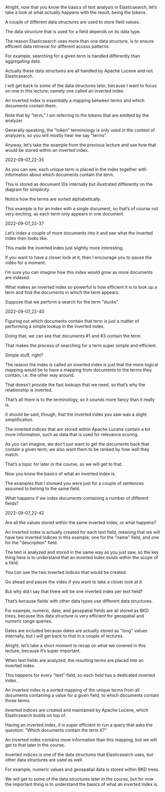 Alright, now that you know the basics of text analysis in Elasticsearch, let’s take a look at what actually happens with the result, being the tokens.

A couple of different data structures are used to store field values.

The data structure that is used for a field depends on its data type.

The reason Elasticsearch uses more than one data structure, is to ensure efficient data retrieval for different access patterns.

For example, searching for a given term is handled differently than aggregating data.

Actually these data structures are all handled by Apache Lucene and not Elasticsearch.

I will get back to some of the data structures later, because I want to focus on one in this lecture; namely one called an inverted index.

An inverted index is essentially a mapping between terms and which documents contain them.

Note that by "term," I am referring to the tokens that are emitted by the analyzer.

Generally speaking, the "token" terminology is only used in the context of analyzers, so you will mostly hear me say "terms".

Anyway, let’s take the example from the previous lecture and see how that would be stored within an inverted index.

2022-09-07_22-35

As you can see, each unique term is placed in the index together with information about which documents contain the term.

This is stored as document IDs internally but illustrated differently on the diagram for simplicity.

Notice how the terms are sorted alphabetically.

This example is for an index with a single document, so that’s of course not very exciting, as each term only appears in one document.

2022-09-07_22-37

Let’s index a couple of more documents into it and see what the inverted index then looks like.

This made the inverted index just slightly more interesting.

If you want to have a closer look at it, then I encourage you to pause the video for a moment.

I’m sure you can imagine how this index would grow as more documents are indexed.

What makes an inverted index so powerful is how efficient it is to look up a term and find the documents in which the term appears.

Suppose that we perform a search for the term "ducks".

2022-09-07_22-40

Figuring out which documents contain that term is just a matter of performing a simple lookup in the inverted index.

Doing that, we can see that documents #1 and #3 contain the term.

That makes the process of searching for a term super simple and efficient.

Simple stuff, right?

The reason the index is called an inverted index is just that the more logical mapping would be to have a mapping from documents to the terms they contain, i.e. the other way around.

That doesn’t provide the fast lookups that we need, so that’s why the relationship is inverted.

That’s all there is to the terminology, so it sounds more fancy than it really is.

It should be said, though, that the inverted index you saw was a slight simplification.

The inverted indices that are stored within Apache Lucene contain a bit more information, such as data that is used for relevance scoring.

As you can imagine, we don’t just want to get the documents back that contain a given term; we also want them to be ranked by how well they match.

That’s a topic for later in the course, so we will get to that.

Now you know the basics of what an inverted index is.

The examples that I showed you were just for a couple of sentences assumed to belong to the same field.

What happens if we index documents containing a number of different fields?

2022-09-07_22-42

Are all the values stored within the same inverted index, or what happens?

An inverted index is actually created for each text field, meaning that we will have two inverted indices in this example; one for the "name" field, and one for the "description" field.

The text is analyzed and stored in the same way as you just saw, so the key thing here is to understand that an inverted index exists within the scope of a field.

You can see the two inverted indices that would be created.

Go ahead and pause the video if you want to take a closer look at it.

But why did I say that there will be one inverted index per text field?

That’s because fields with other data types use different data structures.

For example, numeric, date, and geospatial fields are all stored as BKD trees, because this data structure is very efficient for geospatial and numeric range queries.

Dates are included because dates are actually stored as "long" values internally, but I will get back to that in a couple of lectures.

Alright, let’s take a short moment to recap on what we covered in this lecture, because it’s super important.

When text fields are analyzed, the resulting terms are placed into an inverted index.

This happens for every "text" field, so each field has a dedicated inverted index.

An inverted index is a sorted mapping of the unique terms from all documents containing a value for a given field, to which documents contain those terms.

Inverted indices are created and maintained by Apache Lucene, which Elasticsearch builds on top of.

Having an inverted index, it is super efficient to run a query that asks the question: "Which documents contain the term X?"

An inverted index contains more information than this mapping, but we will get to that later in the course.

Inverted indices is one of the data structures that Elasticsearch uses, but other data structures are used as well.

For example, numeric values and geospatial data is stored within BKD trees.

We will get to some of the data structures later in the course, but for now the important thing is to understand the basics of what an inverted index is.